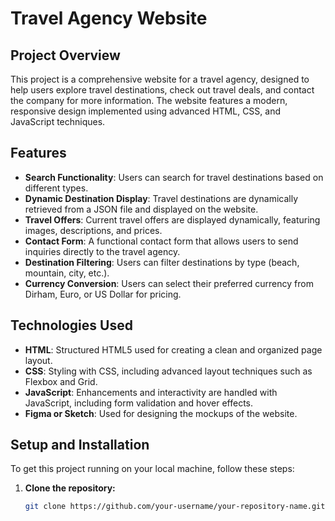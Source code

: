 # Travel Agency Website

## Project Overview
This project is a comprehensive website for a travel agency, designed to help users explore travel destinations, check out travel deals, and contact the company for more information. The website features a modern, responsive design implemented using advanced HTML, CSS, and JavaScript techniques.

## Features
- **Search Functionality**: Users can search for travel destinations based on different types.
- **Dynamic Destination Display**: Travel destinations are dynamically retrieved from a JSON file and displayed on the website.
- **Travel Offers**: Current travel offers are displayed dynamically, featuring images, descriptions, and prices.
- **Contact Form**: A functional contact form that allows users to send inquiries directly to the travel agency.
- **Destination Filtering**: Users can filter destinations by type (beach, mountain, city, etc.).
- **Currency Conversion**: Users can select their preferred currency from Dirham, Euro, or US Dollar for pricing.

## Technologies Used
- **HTML**: Structured HTML5 used for creating a clean and organized page layout.
- **CSS**: Styling with CSS, including advanced layout techniques such as Flexbox and Grid.
- **JavaScript**: Enhancements and interactivity are handled with JavaScript, including form validation and hover effects.
- **Figma or Sketch**: Used for designing the mockups of the website.

## Setup and Installation
To get this project running on your local machine, follow these steps:

1. **Clone the repository:**
   ```bash
   git clone https://github.com/your-username/your-repository-name.git
